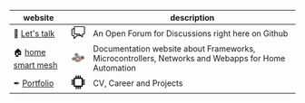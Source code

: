 | website |  | description |
| --- | --- | - |
| 👋 [Let's talk](https://github.com/wassfila/wassfila/discussions) | [<img src="discussions.svg" width=40>](https://github.com/wassfila/wassfila/discussions) | An Open Forum for Discussions right here on Github |
| 🏠 [home smart mesh](https://www.homesmartmesh.com) | [<img src="hsm.png" width=60>](https://www.homesmartmesh.com) | Documentation website about Frameworks, Microcontrollers, Networks and Webapps for Home Automation |
| ✒ [Portfolio](https://wassfila.github.io/) | [<img src="portfolio.png" width=40>](https://wassfila.github.io/) | CV, Career and Projects |
